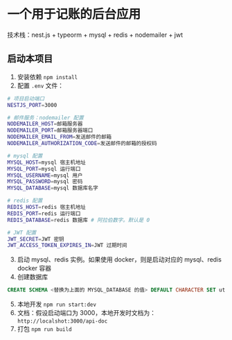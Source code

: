 # 一个用于记账的后台应用

技术栈：nest.js + typeorm + mysql + redis + nodemailer + jwt

## 启动本项目

1. 安装依赖 `npm install`
2. 配置 `.env` 文件：

```bash
# 项目启动端口
NESTJS_PORT=3000

# 邮件服务：nodemailer 配置
NODEMAILER_HOST=邮箱服务器
NODEMAILER_PORT=邮箱服务器端口
NODEMAILER_EMAIL_FROM=发送邮件的邮箱
NODEMAILER_AUTHORIZATION_CODE=发送邮件的邮箱的授权码

# mysql 配置
MYSQL_HOST=mysql 宿主机地址
MYSQL_PORT=mysql 运行端口
MYSQL_USERNAME=mysql 用户
MYSQL_PASSWORD=mysql 密码
MYSQL_DATABASE=mysql 数据库名字

# redis 配置
REDIS_HOST=redis 宿主机地址
REDIS_PORT=redis 运行端口
REDIS_DATABASE=redis 数据库 # 阿拉伯数字。默认是 0

# JWT 配置
JWT_SECRET=JWT 密钥
JWT_ACCESS_TOKEN_EXPIRES_IN=JWT 过期时间
```

3. 启动 mysql、redis 实例。如果使用 docker，则是启动对应的 mysql、redis docker 容器
4. 创建数据库

```sql
CREATE SCHEMA <替换为上面的 MYSQL_DATABASE 的值> DEFAULT CHARACTER SET utf8mb4;
```

5. 本地开发 `npm run start:dev`
6. 文档：假设启动端口为 3000，本地开发时文档为：`http://localshot:3000/api-doc`
7. 打包 `npm run build`
